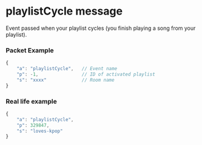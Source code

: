 # playlistCycle message

Event passed when your playlist cycles (you finish playing a song from your playlist).

### Packet Example

```js
{
    "a": "playlistCycle",   // Event name
    "p": -1,                // ID of activated playlist
    "s": "xxxx"             // Room name
}
```
### Real life example
```js
{
    "a": "playlistCycle",
    "p": 329847,
    "s": "loves-kpop"
}
```